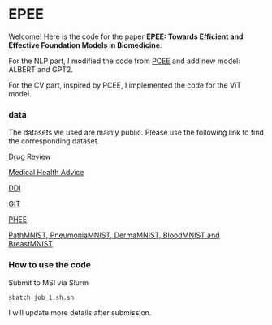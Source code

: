 # EPEE

Welcome! Here is the code for the paper **EPEE: Towards Efficient and Effective Foundation Models in Biomedicine**.

For the NLP part, I modified the code from [PCEE](https://github.com/michael-wzhu/PCEE-BERT) and add new model: ALBERT and GPT2.

For the CV part, inspired by PCEE, I implemented the code for the ViT model.

### data

The datasets we used are mainly public. Please use the following link to find the corresponding dataset.

[Drug Review](https://archive.ics.uci.edu/dataset/462/drug+review+dataset+drugs+com)

[Medical Health Advice](https://huggingface.co/datasets/medalpaca/medical_meadow_health_advice)

[DDI](https://github.com/isegura/DDICorpus}{https://github.com/isegura/DDICorpus)

[GIT](https://github.com/ToneLi/BIoMedRAG/tree/main/dataset/0_GM-CIHT)

[PHEE](https://github.com/zhaoyuesun/phee}{https://github.com/zhaoyuesun/phee)

[PathMNIST, PneumoniaMNIST, DermaMNIST, BloodMNIST and BreastMNIST](https://medmnist.com/}{https://medmnist.com/)

### How to use the code

Submit to MSI via Slurm

```bash
sbatch job_1.sh.sh
```

I will update more details after submission.

